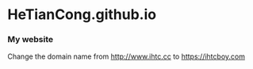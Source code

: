 # HeTianCong.github.io
### My website

Change the domain name from
http://www.ihtc.cc to https://ihtcboy.com
